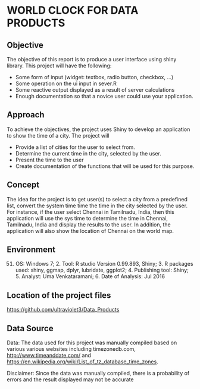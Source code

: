 # WORLD CLOCK FOR DATA PRODUCTS

## Objective
The objective of this report is to produce a user interface using shiny library. This project will have the following:
- Some form of input (widget: textbox, radio button, checkbox, ...)
- Some operation on the ui input in sever.R
- Some reactive output displayed as a result of server calculations
- Enough documentation so that a novice user could use your application.

## Approach
To achieve the objectives, the project uses Shiny to develop an application to show the time of a city. The project will
- Provide a list of cities for the user to select from.
- Determine the current time in the city, selected by the user.
- Present the time to the user
- Create documentation of the functions that will be used for this purpose.

## Concept
The idea for the project is to get user(s) to select a city from a predefined list, convert the system time time the time in the city selected by the user. For instance, if the user select Chennai in Tamilnadu, India, then this application will use the sys time to determine the time in Chennai, Tamilnadu, India and display the results to the user. In addition, the application will also show the location of Chennai on the world map.

## Environment
51. OS: Windows 7; 2. Tool: R studio Version  0.99.893, Shiny; 3. R packages used: shiny, ggmap, dplyr, lubridate, ggplot2; 4. Publishing tool: Shiny; 5. Analyst: Uma Venkataramani; 6. Date of Analysis: Jul 2016

## Location of the project files
https://github.com/ultraviolet3/Data_Products

## Data Source
Data: The data used for this project was manually compiled based on various various websites including timezonedb.com, http://www.timeanddate.com/ and https://en.wikipedia.org/wiki/List_of_tz_database_time_zones. 

Disclaimer: Since the data was manually compiled, there is a probability of errors and the result displayed may not be accurate
